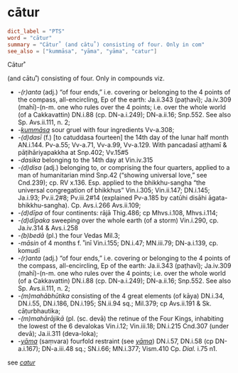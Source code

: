 # cātur

``` toml
dict_label = "PTS"
word = "cātur"
summary = "Cātur˚ (and cātu˚) consisting of four. Only in com"
see_also = ["kummāsa", "yāma", "yāma", "catur"]
```

Cātur˚

(and cātu˚) consisting of four. Only in compounds viz.

* *\-(r)anta* (adj.) “of four ends,” i.e. covering or belonging to the 4 points of the compass, all\-encircling, Ep of the earth: Ja.ii.343 (paṭhavī); Ja.iv.309 (mahī)\-(n\-m. one who rules over the 4 points; i.e. over the whole world (of a Cakkavattin) DN.i.88 (cp. DN\-a.i.249); DN\-a.ii.16; Snp.552. See also Sp. Avs.ii.111, n. 2;
* *\-[kummāsa](kummāsa.md)* sour gruel with four ingredients Vv\-a.308;
* *\-(d)dasī* (f.) [to catuddasa fourteen] the 14th day of the lunar half month AN.i.144. Pv\-a.55; Vv\-a.71, Vv\-a.99, Vv\-a.129. With pancadasī aṭṭhamī & pāṭihāriyapakkha at Snp.402; Vv.15#5
* *\-dasika* belonging to the 14th day at Vin.iv.315
* *\-(d)disa* (adj.) belonging to, or comprising the four quarters, applied to a man of humanitarian mind Snp.42 (“showing universal love,” see Cnd.239); cp. RV x.136. Esp. applied to the bhikkhu\-sangha “the universal congregation of bhikkhus” Vin.i.305; Vin.ii.147; DN.i.145; Ja.i.93; Pv.ii.2#8; Pv.iii.2#14 (explained Pv\-a.185 by catūhi disāhi āgata\-bhikkhu\-sangha). Cp. Avs.i.266 Avs.ii.109;
* *\-(d)dīpa* of four continents: rājā Thig.486; cp Mhvs.i.108, Mhvs.i.114;
* *\-(d)dīpaka* sweeping over the whole earth (of a storm) Vin.i.290, cp. Ja.iv.314 & Avs.i.258
* *\-(b)bedā* (pl.) the four Vedas Mil.3;
* *\-māsin* of 4 months f. ˚inī Vin.i.155; DN.i.47; MN.iii.79; DN\-a.i.139, cp. komudī
* *\-(r)anta* (adj.) “of four ends,” i.e. covering or belonging to the 4 points of the compass, all\-encircling, Ep of the earth: Ja.ii.343 (paṭhavī); Ja.iv.309 (mahī)\-(n\-m. one who rules over the 4 points; i.e. over the whole world (of a Cakkavattin) DN.i.88 (cp. DN\-a.i.249); DN\-a.ii.16; Snp.552. See also Sp. Avs.ii.111, n. 2;
* *\-(m)mahābhūtika* consisting of the 4 great elements (of kāya) DN.i.34, DN.i.55, DN.i.186, DN.i.195; SN.ii.94 sq.; Mil.379; cp Avs.ii.191 & Sk. cāṭurbhautika;
* *\-(m)mahārājikā* (pl. (sc. devā) the retinue of the Four Kings, inhabiting the lowest of the 6 devalokas Vin.i.12; Vin.iii.18; DN.i.215 Cnd.307 (under devā); Ja.ii.311 (deva\-loka);
* *\-[yāma](yāma.md)* (saṃvara) fourfold restraint (see *[yāma](yāma.md)*) DN.i.57, DN.i.58 (cp DN\-a.i.167); DN\-a.iii.48 sq.; SN.i.66; MN.i.377; Vism.410 Cp. *Dial.* i.75 n1.

see *[catur](catur.md)*

